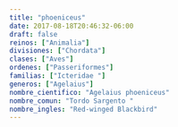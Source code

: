 ```yaml
---
title: "phoeniceus"
date: 2017-08-18T20:46:32-06:00
draft: false
reinos: ["Animalia"]
divisiones: ["Chordata"]
clases: ["Aves"]
ordenes: ["Passeriformes"]
familias: ["Icteridae "]
generos: ["Agelaius"]
nombre_cientifico: "Agelaius phoeniceus"
nombre_comun: "Tordo Sargento "
nombre_ingles: "Red-winged Blackbird"
---
```

